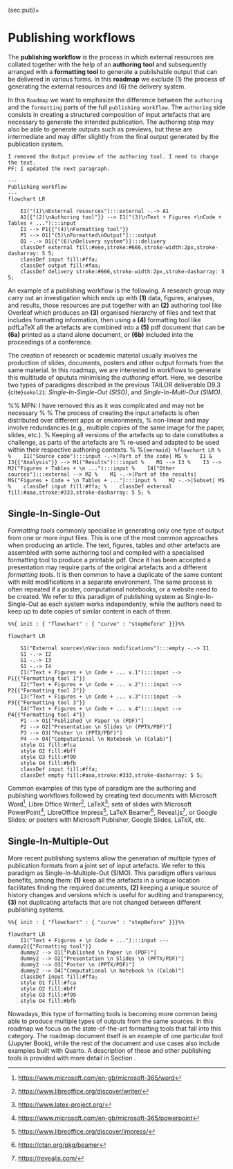 (sec:pub)=
# Publishing workflows

The **publishing workflow** is the process in which external resources are
collated together with the help of an **authoring tool** and subsequently
arranged with a **formatting tool** to generate a publishable output that can be
delivered in various forms. In this **roadmap** we exclude (1) the process of
generating the external resources and (6) the delivery system.

In this `Roadmap` we want to emphasize the difference between the `authoring`
and the `formatting` parts of the full `publishing workflow`. The `authoring` side
consists in creating a structured composition of input artefacts that are
necessary to generate the intended publication. The authoring step may also
be able to generate outputs such as previews, but these are intermediate and 
may differ slightly from the final output generated by the publication system. 
<!-- 
The differences may have a technical origin, or the editors may need to do some changes for the final
publication.
-->

```{note}
I removed the Output preview of the authoring tool. I need to change the text.
PF: I updated the next paragraph. 
```

```{mermaid}
---
Publishing workflow
---
flowchart LR
  
    E1("(1)\nExternal resources"):::external -.-> A1
    A1{{"(2)\nAuthoring tool"}} --> I1("(3)\nText + Figures +\nCode + Tables + ..."):::input
    I1 --> P1{{"(4)\nFormatting tool"}}
    P1 --> O1["(5)\nFormatted\nOutput"]:::output
    O1 -.-> D1{{"(6)\nDelivery system"}}:::delivery
    classDef external fill:#eee,stroke:#666,stroke-width:2px,stroke-dasharray: 5 5;
    classDef input fill:#ffa;
    classDef output fill:#faa;
    classDef delivery stroke:#666,stroke-width:2px,stroke-dasharray: 5 5;
```
An example of a publishing workflow is the following. A research group may
carry out an investigation which ends up with **(1)** data, figures, analyses,
and results, those resources are put together with an **(2)** authoring tool
like Overleaf which produces an **(3)** organised hierarchy of files and text
that includes formatting information, then using a **(4)** formatting tool like
pdfLaTeX all the artefacts are combined into a **(5)** pdf document that can be
**(6a)** printed as a stand alone document, or **(6b)** included into the
proceedings of a conference. 

The creation of research or academic material usually involves the production
of slides, documents, posters and other output formats from the same material.
In this roadmap, we are interested in workflows to generate this multitude of
opututs minimising the _authoring_ effort. Here, we describe two types of
paradigms described in the previous TAILOR deliverable D9.3 {cite}`sokol21`:
*Single-In-Single-Out (SISO)*, and *Single-In-Multi-Out (SIMO)*. 


%% MPN: I have removed this as it was complicated  and may not be necessary
%
% The process of creating the input artefacts is often distributed over different apps or environments,
% non-linear and may involve redundancies (e.g., multiple copies of the same image for the paper, slides, etc.). 
% Keeping all versions of the artefacts up to date constitutes a challenge, as parts of the artefacts are
% re-used and adapted to be used within their respective authoring contexts.
%
%```{mermaid}
%flowchart LR
%  
%    I1("Source code"):::input -.->|Part of the code| MS
%    I1 & I3{{"Analysis"}} --> M1("Results"):::input
%    M1 --> I3
%    I3 --> M2("Figures + Tables + \n ..."):::input
%    I4["Other sources"]:::external --> M2
%    M1 -.->|Part of the results| MS("Figures + Code + \n Tables + ..."):::input
%    M2 -.->|Subset| MS
%    classDef input fill:#ffa;
%    classDef external fill:#aaa,stroke:#333,stroke-dasharray: 5 5;
%```

## Single-In-Single-Out

_Formatting tools_ commonly specialise in generating only one type of
output from one or more input files. This is one of the most
common approaches when producing an article. The text, figures, tables and
other artefacts are assembled with some authoring tool and compiled with a
specialised formatting tool to produce a printable pdf. Once it has been
accepted a presentation may require parts of the original artefacts and a
different _formatting tools_. It is then common to have a duplicate of the same
content with mild modifications in a separate environment. The same process is
often repeated if a poster, computational notebooks, or a website need to be
created. We refer to this paradigm of publishing system as Single-In-Single-Out
as each system works independently, while the authors need to keep up to date
copies of similar content in each of them.

```{mermaid}
%%{ init : { "flowchart" : { "curve" : "stepBefore" }}}%%

flowchart LR
  
    S1("External sources\nVarious modifications"):::empty -.-> I1
    S1 -.-> I2
    S1 -.-> I3
    S1 -.-> I4
    I1("Text + Figures + \n Code + ... v.1"):::input --> P1{{"Formatting tool 1"}}
    I2("Text + Figures + \n Code + ... v.2"):::input --> P2{{"Formatting tool 2"}}
    I3("Text + Figures + \n Code + ... v.3"):::input --> P3{{"Formatting tool 3"}}
    I4("Text + Figures + \n Code + ... v.4"):::input --> P4{{"Formatting tool 4"}}
    P1 --> O1["Published \n Paper \n (PDF)"]
    P2 --> O2["Presentation \n Slides \n (PPTX/PDF)"]
    P3 --> O3["Poster \n (PPTX/PDF)"]
    P4 --> O4["Computational \n Notebook \n (Colab)"]
    style O1 fill:#fca
    style O2 fill:#bff
    style O3 fill:#f99
    style O4 fill:#bfb
    classDef input fill:#ffa;
    classDef empty fill:#aaa,stroke:#333,stroke-dasharray: 5 5;
```

Common examples of this type of paradigm are the authoring and publishing
workflows followed by creating text documents with Microsoft Word[^word], Libre
Office Writer[^writer], LaTeX[^latex]; sets of slides with Microsoft
PowerPoint[^powpoint], LibreOffice Impress[^impress], LaTeX Beamer[^beamer],
Reveal.js[^reveal], or Google Slides; or posters with Microsoft Publisher,
Google Slides, LaTeX, etc.

[^word]: https://www.microsoft.com/en-gb/microsoft-365/word
[^latex]: https://www.latex-project.org/
[^writer]: https://www.libreoffice.org/discover/writer/

[^powpoint]: https://www.microsoft.com/en-gb/microsoft-365/powerpoint
[^impress]: https://www.libreoffice.org/discover/impress/
[^beamer]: https://ctan.org/pkg/beamer
[^reveal]: https://revealjs.com/

## Single-In-Multiple-Out

More recent publishing systems allow the generation of multiple types of
publication formats from a joint set of input artefacts. We refer to this
paradigm as Single-In-Multiple-Out (SIMO). This paradigm offers various
benefits, among them: **(1)** keep all the artefacts in a unique
location facilitates finding the required documents, **(2)** keeping a unique
source of history changes and versions which is useful for auditing and
transparency, **(3)** not duplicating artefacts that are not changed between
different publishing systems.

```{mermaid}
%%{ init : { "flowchart" : { "curve" : "stepBefore" }}}%%

flowchart LR
    I1("Text + Figures + \n Code + ..."):::input --- dummy2{{"Formatting tool"}}
    dummy2 --> O1["Published \n Paper \n (PDF)"]
    dummy2 --> O2["Presentation \n Slides \n (PPTX/PDF)"]
    dummy2 --> O3["Poster \n (PPTX/PDF)"]
    dummy2 --> O4["Computational \n Notebook \n (Colab)"]
    classDef input fill:#ffa;
    style O1 fill:#fca
    style O2 fill:#bff
    style O3 fill:#f99
    style O4 fill:#bfb
```

Nowadays, this type of formatting tools is becoming more common being able to
produce multiple types of outputs from the same sources. In this roadmap we
focus on the state-of-the-art formatting tools that fall into this category.
The roadmap document itself is an example of one particular tool (Jupyter Book), while the
rest of the document and use cases also include examples built with Quarto. A description of these
and other publishing tools is provided with more detail in Section
[](sec:formatting-tools).
